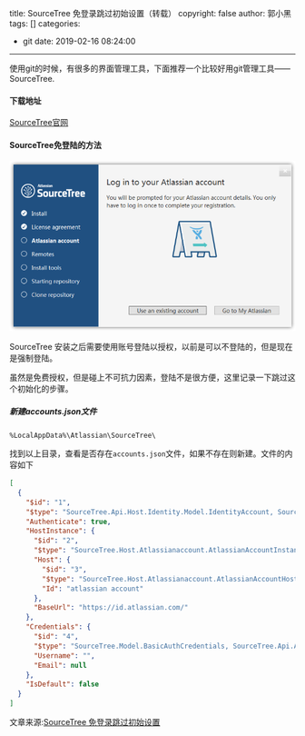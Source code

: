 title: SourceTree 免登录跳过初始设置（转载）
copyright: false
author: 郭小黑
tags: []
categories:
  - git
date: 2019-02-16 08:24:00
---
使用git的时候，有很多的界面管理工具，下面推荐一个比较好用git管理工具——SourceTree.

<!--more-->

#### 下载地址

[SourceTree官网](https://www.sourcetreeapp.com/)

#### SourceTree免登陆的方法

![](/images/git/sourceTree.png)

SourceTree 安装之后需要使用账号登陆以授权，以前是可以不登陆的，但是现在是强制登陆。

虽然是免费授权，但是碰上不可抗力因素，登陆不是很方便，这里记录一下跳过这个初始化的步骤。

##### 新建accounts.json文件

`%LocalAppData%\Atlassian\SourceTree\`

找到以上目录，查看是否存在`accounts.json`文件，如果不存在则新建。文件的内容如下

```json
[
  {
    "$id": "1",
    "$type": "SourceTree.Api.Host.Identity.Model.IdentityAccount, SourceTree.Api.Host.Identity",
    "Authenticate": true,
    "HostInstance": {
      "$id": "2",
      "$type": "SourceTree.Host.Atlassianaccount.AtlassianAccountInstance, SourceTree.Host.AtlassianAccount",
      "Host": {
        "$id": "3",
        "$type": "SourceTree.Host.Atlassianaccount.AtlassianAccountHost, SourceTree.Host.AtlassianAccount",
        "Id": "atlassian account"
      },
      "BaseUrl": "https://id.atlassian.com/"
    },
    "Credentials": {
      "$id": "4",
      "$type": "SourceTree.Model.BasicAuthCredentials, SourceTree.Api.Account",
      "Username": "",
      "Email": null
    },
    "IsDefault": false
  }
]
```
文章来源:[SourceTree 免登录跳过初始设置](https://www.cnblogs.com/xiofee/p/sourcetree_pass_initialization_setup.html)
